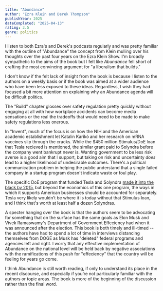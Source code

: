 ```yaml
---
title: "Abundance"
author: "Ezra Klein and Derek Thompson"
publishYear: 2025
dateCompleted: "2025-04-13"
rating: 3.5
genre: politics
---
```


I listen to both Ezra's and Derek's podcasts regularly and was pretty familiar with the
outline of "Abundance" the concept from Klein mulling over his thoughts over the past four
years on the Ezra Klein Show. I'm broadly sympathetic to the aims of the book but I felt
like _Abundance_ fell short of crafting the most convincing argument for "a liberalism
that builds."

I don't know if the felt lack of insight from the book is because I listen to the authors
on a weekly basis or if the book was aimed at a wider audience who have been less exposed
to these ideas. Regardless, I wish they had focused a bit more attention on explaining why
an Abundance agenda will be difficult politics.

The "Build" chapter glosses over safety regulation pretty quickly without engaging at all
with how workplace accidents can become media sensations or the real the tradeoffs that
would need to be made to make safety regulations less onerous.

In "Invent", much of the focus is on how the NIH and the American academic establishment
let Katalin Karikó and her research on mRNA vaccines slip through the cracks. While the
$450 million Stimulus/DoE loan that Tesla recieved is mentioned, the similar grant paid to
Solyndra before the company went bankrupt never is. Wanting government to be less risk
averse is a good aim that I support, but taking on risk and uncertainty _does_ lead to a
higher likelihood of undesirable outcomes. There's a political communication problem in
helping the public understand that a single failed company in a startup program doesn't
indicate waste or foul play.

The specific DoE program that funded Tesla and Solyndra [made it into the black by
2015](https://archive.is/RpDqC), but beyond the economics of this one program, the ways in
which it supports American businesses should be accounted for separately. Tesla very
likely wouldn't be where it is today without that Stimulus loan, and I think that's worth
at least half a dozen Solyndras.

A specter hanging over the book is that the authors seem to be advocating for something
that on the surface has the same goals as Elon Musk and Vivek Ramaswamy's Department of
Government Effeciency had when it was announced after the election. This book is both
timely and ill-timed -- the authors have had to spend a lot of time in interviews
distancing themselves from DOGE as Musk has "deleted" federal programs and agencies left
and right. I worry that any effective implementation of Abundance on the national level
will be held back by negative associations with the ramifications of this push for
"effeciency" that the country will be feeling for years go come.

I think Abundance is still worth reading, if only to understand its place in the recent
discourse, and especially if you’re not particularly familiar with the authors or topic
areas. The book is more of the beginning of the discussion rather than the final word.
